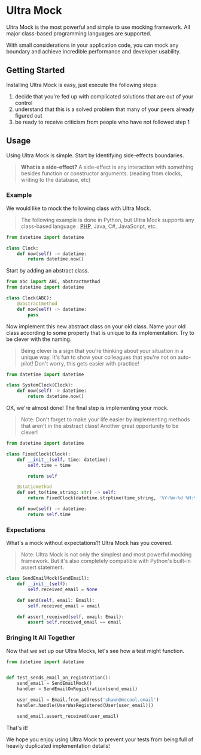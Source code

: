 # Ultra Mock

Ultra Mock is the most powerful and simple to use mocking framework. All major class-based programming languages are supported.

With small considerations in your application code, you can mock any boundary and achieve incredible performance and developer usability.

## Getting Started

Installing Ultra Mock is easy, just execute the following steps:

1. decide that you're fed up with complicated solutions that are out of your control
2. understand that this is a solved problem that many of your peers already figured out
3. be ready to receive criticism from people who have not followed step 1

## Usage

Using Ultra Mock is simple. Start by identifying side-effects boundaries.

> **What is a side-effect?** A side-effect is any interaction with something besides function or constructor arguments. (reading from clocks, writing to the database, etc)

### Example

We would like to mock the following class with Ultra Mock.

> The following example is done in Python, but Ultra Mock supports any class-based language : [PHP](README.md), Java, C#, JavaScript, etc.

```python
from datetime import datetime

class Clock:
    def now(self) -> datetime:
        return datetime.now()
```

Start by adding an abstract class.

```python
from abc import ABC, abstractmethod
from datetime import datetime

class Clock(ABC):
    @abstractmethod
    def now(self) -> datetime:
        pass
```

Now implement this new abstract class on your old class. Name your old class according to some property that is unique to its implementation. Try to be clever with the naming.

> Being clever is a sign that you're thinking about your situation in a unique way. It's fun to show your colleagues that you're not on auto-pilot! Don't worry, this gets easier with practice!

```python
from datetime import datetime

class SystemClock(Clock):
    def now(self) -> datetime:
        return datetime.now()
```

OK, we're almost done! The final step is implementing your mock.

> Note: Don't forget to make your life easier by implementing methods that aren't in the abstract class! Another great opportunity to be clever!

```python
from datetime import datetime

class FixedClock(Clock):
    def __init__(self, time: datetime):
        self.time = time

        return self

    @staticmethod
    def set_to(time_string: str) -> self:
        return FixedClock(datetime.strptime(time_string, '%Y-%m-%d %H:%M:%S'))

    def now(self) -> datetime:
        return self.time
```

### Expectations

What's a mock without expectations?! Ultra Mock has you covered.

> Note: Ultra Mock is not only the simplest and most powerful mocking framework. But it's also completely compatible with Python's built-in assert statement.

```python
class SendEmailMock(SendEmail):
    def __init__(self):
        self.received_email = None

    def send(self, email: Email):
        self.received_email = email

    def assert_received(self, email: Email):
        assert self.received_email == email
```

### Bringing It All Together

Now that we set up our Ultra Mocks, let's see how a test might function.

```python
from datetime import datetime


def test_sends_email_on_registration():
    send_email = SendEmailMock()
    handler = SendEmailOnRegistration(send_email)

    user_email = Email.from_address('shawn@mccool.email')
    handler.handle(UserWasRegistered(User(user_email)))

    send_email.assert_received(user_email)
```

That's it!

We hope you enjoy using Ultra Mock to prevent your tests from being full of heavily duplicated implementation details!
